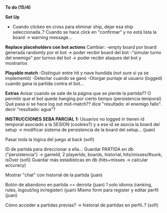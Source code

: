 **To do (15/4)**

**Set Up**

- Cuando clickeo en cross para eliminar ship, dejar esa ship seleccionada..?
  Cuando se hace click en "confirmar" y no está lista la board -> warning message...

**Replace placeholders con bot actions**
Cambiar:
-empty board por board generada randomly por el bot -> poder recibir board del bot
-"simular turno del enemigo" por turnos del bot -> poder recibir ataques del bot y mostrarlos

**Playable match**
-Distinguir entre hit y nave hundida (not sure si ya se implementó)
-Detectar cuando se ganó
-Otorgar puntaje al usuario (logged) cuando gana la partida contra el bot...

**Extras**
Avisar cuando se sale de la página que se pierde la partida??
O permitir que el bot quede hanging por cierto tiempo (persistencia temporal)
Qué pasa si se hace log out mid-match??
dice "resultado: el enemigo fallo". decir "resultado: agua"?

**INSTRUCCIONES SEBA PARCIAL 1:**
Usuarios no logged in tienen id temporal asociado a la SESION (cookies?) y a ese id se asocia la board del setup
-> modificar sistema de persistencia de la board del setup... (juan)

Pasar toda la lógica del juego al back (sofi)

ID de partida para direccionar a ella...
Guardar PARTIDA en db ("persistencia") -> gameId, 2 playerIds, boards, historial, hits/misses/#sunk, isOver (sofi)
Guardar más estadísticas en db (hits+misses -> calcular accuracy)

Mostrar "chat" con historial de la partida (juan)

Botón de abandono en partida == derrota (juan)
1 solo idioma (ranking, rules, logout/log in/register) (juan)
Mismo form para register y editar perfil (juan)

Cómo acceder a partidas previas? -> historial de partidas en perfil..? (sofi)
